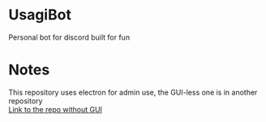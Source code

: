 # UsagiBot
Personal bot for discord built for fun

# Notes
This repository uses electron for admin use, the GUI-less one is in another repository  
[Link to the repo without GUI](https://github.com/Xuljian/UsagiBotGuiless)